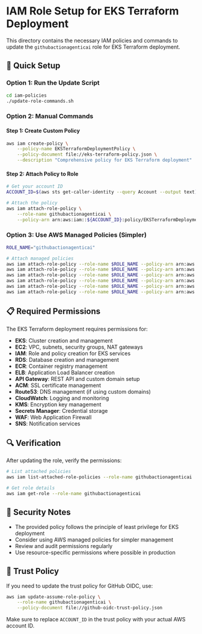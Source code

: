 # IAM Role Setup for EKS Terraform Deployment

This directory contains the necessary IAM policies and commands to update the `githubactionagenticai` role for EKS Terraform deployment.

## 🔧 Quick Setup

### Option 1: Run the Update Script
```bash
cd iam-policies
./update-role-commands.sh
```

### Option 2: Manual Commands

#### Step 1: Create Custom Policy
```bash
aws iam create-policy \
    --policy-name EKSTerraformDeploymentPolicy \
    --policy-document file://eks-terraform-policy.json \
    --description "Comprehensive policy for EKS Terraform deployment"
```

#### Step 2: Attach Policy to Role
```bash
# Get your account ID
ACCOUNT_ID=$(aws sts get-caller-identity --query Account --output text)

# Attach the policy
aws iam attach-role-policy \
    --role-name githubactionagenticai \
    --policy-arn arn:aws:iam::${ACCOUNT_ID}:policy/EKSTerraformDeploymentPolicy
```

### Option 3: Use AWS Managed Policies (Simpler)
```bash
ROLE_NAME="githubactionagenticai"

# Attach managed policies
aws iam attach-role-policy --role-name $ROLE_NAME --policy-arn arn:aws:iam::aws:policy/AmazonEKSClusterPolicy
aws iam attach-role-policy --role-name $ROLE_NAME --policy-arn arn:aws:iam::aws:policy/AmazonEC2FullAccess
aws iam attach-role-policy --role-name $ROLE_NAME --policy-arn arn:aws:iam::aws:policy/IAMFullAccess
aws iam attach-role-policy --role-name $ROLE_NAME --policy-arn arn:aws:iam::aws:policy/AmazonRDSFullAccess
aws iam attach-role-policy --role-name $ROLE_NAME --policy-arn arn:aws:iam::aws:policy/AmazonAPIGatewayAdministrator
aws iam attach-role-policy --role-name $ROLE_NAME --policy-arn arn:aws:iam::aws:policy/AmazonEC2ContainerRegistryFullAccess
```

## 📋 Required Permissions

The EKS Terraform deployment requires permissions for:

- **EKS**: Cluster creation and management
- **EC2**: VPC, subnets, security groups, NAT gateways
- **IAM**: Role and policy creation for EKS services
- **RDS**: Database creation and management
- **ECR**: Container registry management
- **ELB**: Application Load Balancer creation
- **API Gateway**: REST API and custom domain setup
- **ACM**: SSL certificate management
- **Route53**: DNS management (if using custom domains)
- **CloudWatch**: Logging and monitoring
- **KMS**: Encryption key management
- **Secrets Manager**: Credential storage
- **WAF**: Web Application Firewall
- **SNS**: Notification services

## 🔍 Verification

After updating the role, verify the permissions:

```bash
# List attached policies
aws iam list-attached-role-policies --role-name githubactionagenticai

# Get role details
aws iam get-role --role-name githubactionagenticai
```

## 🚨 Security Notes

- The provided policy follows the principle of least privilege for EKS deployment
- Consider using AWS managed policies for simpler management
- Review and audit permissions regularly
- Use resource-specific permissions where possible in production

## 🔄 Trust Policy

If you need to update the trust policy for GitHub OIDC, use:

```bash
aws iam update-assume-role-policy \
    --role-name githubactionagenticai \
    --policy-document file://github-oidc-trust-policy.json
```

Make sure to replace `ACCOUNT_ID` in the trust policy with your actual AWS account ID.
